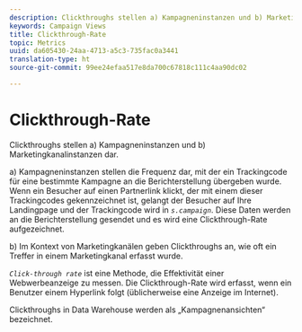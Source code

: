 ```yaml
---
description: Clickthroughs stellen a) Kampagneninstanzen und b) Marketingkanalinstanzen dar.
keywords: Campaign Views
title: Clickthrough-Rate
topic: Metrics
uuid: da605430-24aa-4713-a5c3-735fac0a3441
translation-type: ht
source-git-commit: 99ee24efaa517e8da700c67818c111c4aa90dc02

---
```



# Clickthrough-Rate

Clickthroughs stellen a) Kampagneninstanzen und b) Marketingkanalinstanzen dar.

a) Kampagneninstanzen stellen die Frequenz dar, mit der ein Trackingcode für eine bestimmte Kampagne an die Berichterstellung übergeben wurde. Wenn ein Besucher auf einen Partnerlink klickt, der mit einem dieser Trackingcodes gekennzeichnet ist, gelangt der Besucher auf Ihre Landingpage und der Trackingcode wird in *`s.campaign`*. Diese Daten werden an die Berichterstellung gesendet und es wird eine Clickthrough-Rate aufgezeichnet.

b) Im Kontext von Marketingkanälen geben Clickthroughs an, wie oft ein Treffer in einem Marketingkanal erfasst wurde.

*`Click-through rate`* ist eine Methode, die Effektivität einer Webwerbeanzeige zu messen. Die Clickthrough-Rate wird erfasst, wenn ein Benutzer einem Hyperlink folgt (üblicherweise eine Anzeige im Internet).

Clickthroughs in Data Warehouse werden als „Kampagnenansichten“ bezeichnet.
